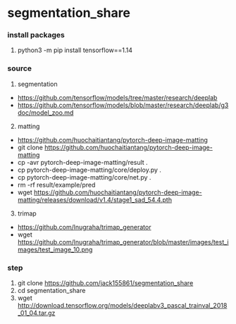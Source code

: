 # segmentation_share

### install packages
1. python3 -m pip install tensorflow==1.14

### source
1. segmentation
*   https://github.com/tensorflow/models/tree/master/research/deeplab
*   https://github.com/tensorflow/models/blob/master/research/deeplab/g3doc/model_zoo.md
2. matting
*   https://github.com/huochaitiantang/pytorch-deep-image-matting
*   git clone https://github.com/huochaitiantang/pytorch-deep-image-matting
*   cp -avr pytorch-deep-image-matting/result .
*   cp pytorch-deep-image-matting/core/deploy.py .
*   cp pytorch-deep-image-matting/core/net.py .
*   rm -rf result/example/pred
*   wget https://github.com/huochaitiantang/pytorch-deep-image-matting/releases/download/v1.4/stage1_sad_54.4.pth
3. trimap
*   https://github.com/lnugraha/trimap_generator
*   wget https://github.com/lnugraha/trimap_generator/blob/master/images/test_images/test_image_10.png
### step 
1. git clone https://github.com/jack155861/segmentation_share 
2. cd segmentation_share
3. wget http://download.tensorflow.org/models/deeplabv3_pascal_trainval_2018_01_04.tar.gz
